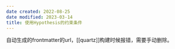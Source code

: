 ```yaml
---
date created: 2022-08-25
date modified: 2023-03-14
title: 使用Hypothesis的约束条件
---
```


自动生成的frontmatter的url，[[quartz]]构建时候报错，需要手动删除。
